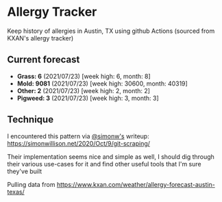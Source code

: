 # Allergy Tracker

Keep history of allergies in Austin, TX using github Actions (sourced from KXAN's allergy tracker)

## Current forecast
<!-- INJECT FORECAST -->
- **Grass: 6** (2021/07/23)  [week high: 6, month: 8]
- **Mold: 9081** (2021/07/23)  [week high: 30600, month: 40319]
- **Other: 2** (2021/07/23)  [week high: 2, month: 2]
- **Pigweed: 3** (2021/07/23)  [week high: 3, month: 3]
<!-- END INJECT FORECAST -->

## Technique

I encountered this pattern via [@simonw's](https://github.com/simonw) writeup: https://simonwillison.net/2020/Oct/9/git-scraping/

Their implementation seems nice and simple as well, I should dig through their various use-cases for it and find other useful tools that I'm sure they've built

Pulling data from https://www.kxan.com/weather/allergy-forecast-austin-texas/
